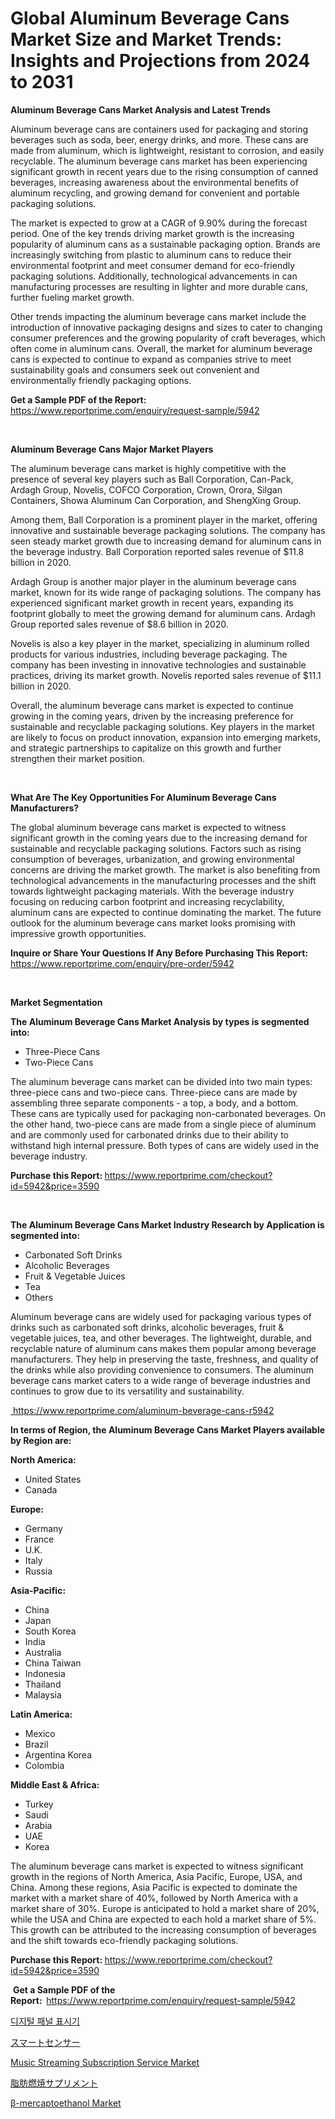 <p><h1>Global Aluminum Beverage Cans Market Size and Market Trends: Insights and Projections from 2024 to 2031</h1></p><p><strong>Aluminum Beverage Cans Market Analysis and Latest Trends</strong></p>
<p><p>Aluminum beverage cans are containers used for packaging and storing beverages such as soda, beer, energy drinks, and more. These cans are made from aluminum, which is lightweight, resistant to corrosion, and easily recyclable. The aluminum beverage cans market has been experiencing significant growth in recent years due to the rising consumption of canned beverages, increasing awareness about the environmental benefits of aluminum recycling, and growing demand for convenient and portable packaging solutions.</p><p>The market is expected to grow at a CAGR of 9.90% during the forecast period. One of the key trends driving market growth is the increasing popularity of aluminum cans as a sustainable packaging option. Brands are increasingly switching from plastic to aluminum cans to reduce their environmental footprint and meet consumer demand for eco-friendly packaging solutions. Additionally, technological advancements in can manufacturing processes are resulting in lighter and more durable cans, further fueling market growth.</p><p>Other trends impacting the aluminum beverage cans market include the introduction of innovative packaging designs and sizes to cater to changing consumer preferences and the growing popularity of craft beverages, which often come in aluminum cans. Overall, the market for aluminum beverage cans is expected to continue to expand as companies strive to meet sustainability goals and consumers seek out convenient and environmentally friendly packaging options.</p></p>
<p><strong>Get a Sample PDF of the Report:&nbsp;</strong> <a href="https://www.reportprime.com/enquiry/request-sample/5942">https://www.reportprime.com/enquiry/request-sample/5942</a></p>
<p>&nbsp;</p>
<p><strong>Aluminum Beverage Cans Major Market Players</strong></p>
<p><p>The aluminum beverage cans market is highly competitive with the presence of several key players such as Ball Corporation, Can-Pack, Ardagh Group, Novelis, COFCO Corporation, Crown, Orora, Silgan Containers, Showa Aluminum Can Corporation, and ShengXing Group.</p><p>Among them, Ball Corporation is a prominent player in the market, offering innovative and sustainable beverage packaging solutions. The company has seen steady market growth due to increasing demand for aluminum cans in the beverage industry. Ball Corporation reported sales revenue of $11.8 billion in 2020.</p><p>Ardagh Group is another major player in the aluminum beverage cans market, known for its wide range of packaging solutions. The company has experienced significant market growth in recent years, expanding its footprint globally to meet the growing demand for aluminum cans. Ardagh Group reported sales revenue of $8.6 billion in 2020.</p><p>Novelis is also a key player in the market, specializing in aluminum rolled products for various industries, including beverage packaging. The company has been investing in innovative technologies and sustainable practices, driving its market growth. Novelis reported sales revenue of $11.1 billion in 2020.</p><p>Overall, the aluminum beverage cans market is expected to continue growing in the coming years, driven by the increasing preference for sustainable and recyclable packaging solutions. Key players in the market are likely to focus on product innovation, expansion into emerging markets, and strategic partnerships to capitalize on this growth and further strengthen their market position.</p></p>
<p>&nbsp;</p>
<p><strong>What Are The Key Opportunities For Aluminum Beverage Cans Manufacturers?</strong></p>
<p><p>The global aluminum beverage cans market is expected to witness significant growth in the coming years due to the increasing demand for sustainable and recyclable packaging solutions. Factors such as rising consumption of beverages, urbanization, and growing environmental concerns are driving the market growth. The market is also benefiting from technological advancements in the manufacturing processes and the shift towards lightweight packaging materials. With the beverage industry focusing on reducing carbon footprint and increasing recyclability, aluminum cans are expected to continue dominating the market. The future outlook for the aluminum beverage cans market looks promising with impressive growth opportunities.</p></p>
<p><strong>Inquire or Share Your Questions If Any Before Purchasing This Report:</strong> <a href="https://www.reportprime.com/enquiry/pre-order/5942">https://www.reportprime.com/enquiry/pre-order/5942</a></p>
<p>&nbsp;</p>
<p><strong>Market Segmentation</strong></p>
<p><strong>The Aluminum Beverage Cans Market Analysis by types is segmented into:</strong></p>
<p><ul><li>Three-Piece Cans</li><li>Two-Piece Cans</li></ul></p>
<p><p>The aluminum beverage cans market can be divided into two main types: three-piece cans and two-piece cans. Three-piece cans are made by assembling three separate components - a top, a body, and a bottom. These cans are typically used for packaging non-carbonated beverages. On the other hand, two-piece cans are made from a single piece of aluminum and are commonly used for carbonated drinks due to their ability to withstand high internal pressure. Both types of cans are widely used in the beverage industry.</p></p>
<p><strong>Purchase this Report:&nbsp;</strong><a href="https://www.reportprime.com/checkout?id=5942&price=3590">https://www.reportprime.com/checkout?id=5942&price=3590</a></p>
<p>&nbsp;</p>
<p><strong>The Aluminum Beverage Cans Market Industry Research by Application is segmented into:</strong></p>
<p><ul><li>Carbonated Soft Drinks</li><li>Alcoholic Beverages</li><li>Fruit & Vegetable Juices</li><li>Tea</li><li>Others</li></ul></p>
<p><p>Aluminum beverage cans are widely used for packaging various types of drinks such as carbonated soft drinks, alcoholic beverages, fruit & vegetable juices, tea, and other beverages. The lightweight, durable, and recyclable nature of aluminum cans makes them popular among beverage manufacturers. They help in preserving the taste, freshness, and quality of the drinks while also providing convenience to consumers. The aluminum beverage cans market caters to a wide range of beverage industries and continues to grow due to its versatility and sustainability.</p></p>
<p><a href="https://www.reportprime.com/aluminum-beverage-cans-r5942">&nbsp;https://www.reportprime.com/aluminum-beverage-cans-r5942</a></p>
<p><strong>In terms of Region, the Aluminum Beverage Cans Market Players available by Region are:</strong></p>
<p>
    <p> <strong> North America: </strong>
        <ul>
            <li>United States</li>
            <li>Canada</li>
        </ul>
        </p> 
    <p> <strong> Europe: </strong>
        <ul>
            <li>Germany</li>
            <li>France</li>
            <li>U.K.</li>
            <li>Italy</li>
            <li>Russia</li>
        </ul>
        </p> 
    <p> <strong> Asia-Pacific: </strong>
        <ul>
            <li>China</li>
            <li>Japan</li>
            <li>South Korea</li>
            <li>India</li>
            <li>Australia</li>
            <li>China Taiwan</li>
            <li>Indonesia</li>
            <li>Thailand</li>
            <li>Malaysia</li>
        </ul>
        </p> 
    <p> <strong> Latin America: </strong>
        <ul>
            <li>Mexico</li>
            <li>Brazil</li>
            <li>Argentina Korea</li>
            <li>Colombia</li>
        </ul>
        </p> 
    <p> <strong> Middle East & Africa: </strong>
        <ul>
            <li>Turkey</li>
            <li>Saudi</li>
            <li>Arabia</li>
            <li>UAE</li>
            <li>Korea</li>
        </ul>
    </p>
    </p>
<p><p>The aluminum beverage cans market is expected to witness significant growth in the regions of North America, Asia Pacific, Europe, USA, and China. Among these regions, Asia Pacific is expected to dominate the market with a market share of 40%, followed by North America with a market share of 30%. Europe is anticipated to hold a market share of 20%, while the USA and China are expected to each hold a market share of 5%. This growth can be attributed to the increasing consumption of beverages and the shift towards eco-friendly packaging solutions.</p></p>
<p><strong>Purchase this Report: </strong><a href="https://www.reportprime.com/checkout?id=5942&price=3590">https://www.reportprime.com/checkout?id=5942&price=3590</a></p>
<p>&nbsp;<strong>Get a Sample PDF of the Report:&nbsp;&nbsp;</strong><a href="https://www.reportprime.com/enquiry/request-sample/5942">https://www.reportprime.com/enquiry/request-sample/5942</a></p>
<p><strong></strong></p>
<p><p><a href="https://medium.com/@fly879567/%EA%B8%80%EB%A1%9C%EB%B2%8C-%EB%94%94%EC%A7%80%ED%84%B8-%ED%8C%A8%EB%84%90-%ED%91%9C%EC%8B%9C%EA%B8%B0-%EC%8B%9C%EC%9E%A5-%EA%B7%9C%EB%AA%A8%EB%8A%94-%EC%82%B0%EC%97%85-%EC%98%88%EC%B8%A1%EC%97%90-%EB%94%B0%EB%A5%B4%EB%A9%B4-2024%EB%85%84%EB%B6%80%ED%84%B0-2031%EB%85%84%EA%B9%8C%EC%A7%80-%EC%97%B0%ED%8F%89%EA%B7%A0-%EC%84%B1%EC%9E%A5%EB%A5%A0-12-5-%EB%A5%BC-%EA%B2%BD%ED%97%98%ED%95%A0-%EA%B2%83%EC%9C%BC%EB%A1%9C-%EC%98%88%EC%83%81%EB%90%A9%EB%8B%88%EB%8B%A4-73c45649ec79">디지털 패널 표시기</a></p><p><a href="https://medium.com/@josephmiller1959/%E3%82%B0%E3%83%AD%E3%83%BC%E3%83%90%E3%83%AB%E3%82%B9%E3%83%9E%E3%83%BC%E3%83%88%E3%82%BB%E3%83%B3%E3%82%B5%E3%83%BC%E5%B8%82%E5%A0%B4%E3%81%AE%E3%83%88%E3%83%AC%E3%83%B3%E3%83%89%E3%81%AB%E9%96%A2%E3%81%99%E3%82%8B%E6%88%A6%E7%95%A5%E7%9A%84%E3%81%AA%E6%B4%9E%E5%AF%9F-2024%E5%B9%B4-2031%E5%B9%B4-130%E3%83%9A%E3%83%BC%E3%82%B8%E3%81%A7%E3%82%AB%E3%83%90%E3%83%BC%E3%81%95%E3%82%8C%E3%81%A6%E3%81%84%E3%81%BE%E3%81%99-9324ac992564">スマートセンサー</a></p><p><a href="https://medium.com/@liam.mcgrath5645/music-streaming-subscription-service-market-outlook-and-forecast-from-2024-to-2031-f237bf7b2266">Music Streaming Subscription Service Market</a></p><p><a href="https://medium.com/@queenlitle19361/%E8%84%82%E8%82%AA%E7%87%83%E7%84%BC%E3%82%B5%E3%83%97%E3%83%AA%E3%83%A1%E3%83%B3%E3%83%88%E5%B8%82%E5%A0%B4%E3%81%AE%E6%B4%9E%E5%AF%9F-%E5%B8%82%E5%A0%B4%E5%8F%82%E5%8A%A0%E8%80%85-%E5%B8%82%E5%A0%B4%E8%A6%8F%E6%A8%A1-%E5%9C%B0%E7%90%86%E7%9A%84%E5%9C%B0%E5%9F%9F-%E3%81%8A%E3%82%88%E3%81%B3%E4%BA%88%E6%B8%AC-2024%E5%B9%B4-2031%E5%B9%B4-6575cc8820ae">脂肪燃焼サプリメント</a></p><p><a href="https://medium.com/@shawnsmithv6981/global-%CE%B2-mercaptoethanol-market-analysis-trends-forecasts-and-growth-opportunities-2024-2031-ef88caf9d58e">β-mercaptoethanol Market</a></p></p>